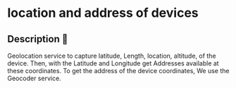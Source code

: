 # location and address of devices


## Description 🚀

Geolocation service to capture latitude,
Length, location, altitude, of the device.
Then, with the Latitude and Longitude get
Addresses available at these coordinates.
To get the address of the device coordinates,
We use the Geocoder service.



